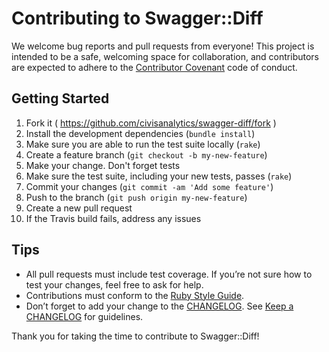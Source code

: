# Contributing to Swagger::Diff

We welcome bug reports and pull requests from everyone!
This project is intended to be a safe, welcoming space for collaboration, and contributors are expected to adhere to the [Contributor Covenant](http://contributor-covenant.org) code of conduct.


## Getting Started

1. Fork it ( https://github.com/civisanalytics/swagger-diff/fork )
2. Install the development dependencies (`bundle install`)
3. Make sure you are able to run the test suite locally (`rake`)
4. Create a feature branch (`git checkout -b my-new-feature`)
5. Make your change. Don't forget tests
6. Make sure the test suite, including your new tests, passes (`rake`)
7. Commit your changes (`git commit -am 'Add some feature'`)
8. Push to the branch (`git push origin my-new-feature`)
9. Create a new pull request
10. If the Travis build fails, address any issues

## Tips

- All pull requests must include test coverage. If you’re not sure how to test
  your changes, feel free to ask for help.
- Contributions must conform to the
  [Ruby Style Guide](https://github.com/bbatsov/ruby-style-guide).
- Don’t forget to add your change to the [CHANGELOG](CHANGELOG.md). See
  [Keep a CHANGELOG](http://keepachangelog.com/) for guidelines.

Thank you for taking the time to contribute to Swagger::Diff!
